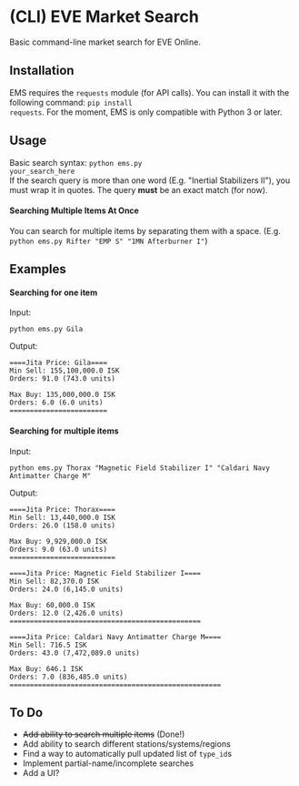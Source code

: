 # (CLI) EVE Market Search
Basic command-line market search for EVE Online.
## Installation
EMS requires the <code>requests</code> module (for API calls). You can install it with the following command: <code>pip install requests</code>. For the moment, EMS is only compatible with Python 3 or later.  
## Usage
Basic search syntax: <code>python ems.py your_search_here</code>  
If the search query is more than one word (E.g. "Inertial Stabilizers II"), you must wrap it in quotes. The query <strong>must</strong> be an exact match (for now).  
#### Searching Multiple Items At Once
You can search for multiple items by separating them with a space. (E.g. <code>python ems.py Rifter "EMP S" "1MN Afterburner I"</code>)

## Examples  
#### Searching for one item
Input:  
```
python ems.py Gila
```
Output:  
```
====Jita Price: Gila====
Min Sell: 155,100,000.0 ISK
Orders: 91.0 (743.0 units)

Max Buy: 135,000,000.0 ISK
Orders: 6.0 (6.0 units)
========================
```
#### Searching for multiple items
Input:
```
python ems.py Thorax "Magnetic Field Stabilizer I" "Caldari Navy Antimatter Charge M"
```
Output:  
```
====Jita Price: Thorax====
Min Sell: 13,440,000.0 ISK
Orders: 26.0 (158.0 units)

Max Buy: 9,929,000.0 ISK
Orders: 9.0 (63.0 units)
==========================

====Jita Price: Magnetic Field Stabilizer I====
Min Sell: 82,370.0 ISK
Orders: 24.0 (6,145.0 units)

Max Buy: 60,000.0 ISK
Orders: 12.0 (2,426.0 units)
===============================================

====Jita Price: Caldari Navy Antimatter Charge M====
Min Sell: 716.5 ISK
Orders: 43.0 (7,472,089.0 units)

Max Buy: 646.1 ISK
Orders: 7.0 (836,485.0 units)
====================================================
```
## To Do
* ~~Add ability to search multiple items~~ (Done!)
* Add ability to search different stations/systems/regions
* Find a way to automatically pull updated list of <code>type_id</code>s
* Implement partial-name/incomplete searches
* Add a UI?

